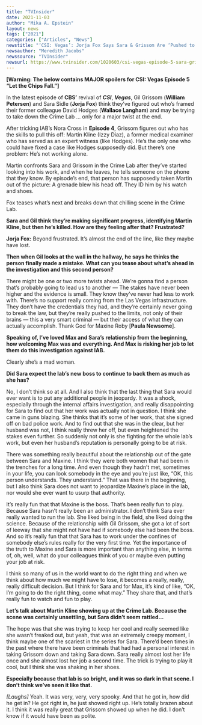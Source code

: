 ```yaml
---
title: "TVInsider"
date: 2021-11-03
author: "Mika A. Epstein"
layout: news
tags: ["2021"]
categories: ["Articles", "News"]
newstitle: "‘CSI: Vegas’: Jorja Fox Says Sara & Grissom Are ‘Pushed to the Limits’ After the Latest Twist"
newsauthor: "Meredith Jacobs"
newssource: "TVInsider"
newsurl: https://www.tvinsider.com/1020603/csi-vegas-episode-5-sara-grissom-martin-kline-dead-jorja-fox/
---
```


**[Warning: The below contains MAJOR spoilers for CSI: Vegas Episode 5 “Let the Chips Fall.”]**

In the latest episode of **CBS’** revival of **_CSI_**, **_Vegas_**, Gil Grissom (**William Petersen**) and Sara Sidle (**Jorja Fox**) think they’ve figured out who’s framed their former colleague David Hodges (**Wallace Langham**) and may be trying to take down the Crime Lab … only for a major twist at the end.

After tricking IAB’s Nora Cross in **Episode 4**, Grissom figures out who has the skills to pull this off: Martin Kline (Izzy Diaz), a former medical examiner who has served as an expert witness (like Hodges). He’s the only one who could have fixed a case like Hodges supposedly did. But there’s one problem: He’s not working alone.

Martin confronts Sara and Grissom in the Crime Lab after they’ve started looking into his work, and when he leaves, he tells someone on the phone that they know. By episode’s end, that person has supposedly taken Martin out of the picture: A grenade blew his head off. They ID him by his watch and shoes.

Fox teases what’s next and breaks down that chilling scene in the Crime Lab.

**Sara and Gil think they’re making significant progress, identifying Martin Kline, but then he’s killed. How are they feeling after that? Frustrated?**

**Jorja Fox:** Beyond frustrated. It’s almost the end of the line, like they maybe have lost.

**Then when Gil looks at the wall in the hallway, he says he thinks the person finally made a mistake. What can you tease about what’s ahead in the investigation and this second person?**

There might be one or two more twists ahead. We’re gonna find a person that’s probably going to lead us to another — The stakes have never been higher and the evidence is small. They know they’ve never had less to work with. There’s no support really coming from the Las Vegas infrastructure. They don’t have the credentials they had, and they’re certainly never going to break the law, but they’re really pushed to the limits, not only of their brains — this a very smart criminal — but their access of what they can actually accomplish. Thank God for Maxine Roby [**Paula Newsome**].

**Speaking of, I’ve loved Max and Sara’s relationship from the beginning, how welcoming Max was and everything. And Max is risking her job to let them do this investigation against IAB.**

Clearly she’s a mad woman.

**Did Sara expect the lab’s new boss to continue to back them as much as she has?**

No, I don’t think so at all. And I also think that the last thing that Sara would ever want is to put any additional people in jeopardy. It was a shock, especially through the internal affairs investigation, and really disappointing for Sara to find out that her work was actually not in question. I think she came in guns blazing. She thinks that it’s some of her work, that she signed off on bad police work. And to find out that she was in the clear, but her husband was not, I think really threw her off, but even heightened the stakes even further. So suddenly not only is she fighting for the whole lab’s work, but even her husband’s reputation is personally going to be at risk.

There was something really beautiful about the relationship out of the gate between Sara and Maxine. I think they were both women that had been in the trenches for a long time. And even though they hadn’t met, sometimes in your life, you can look somebody in the eye and you’re just like, “OK, this person understands. They understand.” That was there in the beginning, but I also think Sara does not want to jeopardize Maxine’s place in the lab, nor would she ever want to usurp that authority.

It’s really fun that that Maxine is the boss. That’s been really fun to play. Because Sara hasn’t really been an administrator. I don’t think Sara ever really wanted to run the lab. She liked being in the field, she liked doing the science. Because of the relationship with Gil Grissom, she got a lot of sort of leeway that she might not have had if somebody else had been the boss. And so it’s really fun that that Sara has to work under the confines of somebody else’s rules really for the very first time. Yet the importance of the truth to Maxine and Sara is more important than anything else, in terms of, oh, well, what do your colleagues think of you or maybe even putting your job at risk.

I think so many of us in the world want to do the right thing and when we think about how much we might have to lose, it becomes a really, really, really difficult decision. But I think for Sara and for Max, it’s kind of like, “OK, I’m going to do the right thing, come what may.” They share that, and that’s really fun to watch and fun to play.

**Let’s talk about Martin Kline showing up at the Crime Lab. Because the scene was certainly unsettling, but Sara didn’t seem rattled…**

The hope was that she was trying to keep her cool and really seemed like she wasn’t freaked out, but yeah, that was an extremely creepy moment, I think maybe one of the scariest in the series for Sara. There’d been times in the past where there have been criminals that had had a personal interest in taking Grissom down and taking Sara down. Sara really almost lost her life once and she almost lost her job a second time. The trick is trying to play it cool, but I think she was shaking in her shoes.

**Especially because that lab is so bright, and it was so dark in that scene. I don’t think we’ve seen it like that.**

_[Laughs]_ Yeah. It was very, very, very spooky. And that he got in, how did he get in? He got right in, he just showed right up. He’s totally brazen about it. I think it was really great that Grissom showed up when he did. I don’t know if it would have been as polite.
